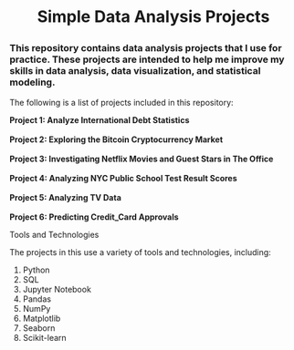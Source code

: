 # <p align = 'center'>Simple Data Analysis Projects</p>


### This repository contains data analysis projects that I use for practice. These projects are intended to help me improve my skills in data analysis, data visualization, and statistical modeling.


The following is a list of projects included in this repository:

<B>Project 1: Analyze International Debt Statistics </B>
<br>
<br>
<B>Project 2: Exploring the Bitcoin Cryptocurrency Market </B>
<br>
<br>
<B>Project 3: Investigating Netflix Movies and Guest Stars in The Office </B>
<br>
<br>
<B>Project 4: Analyzing NYC Public School Test Result Scores </B>
<br>
<br>
<B>Project 5: Analyzing TV Data </B>
<br>
<br>
<B>Project 6: Predicting Credit_Card Approvals</B>


Tools and Technologies

The projects in this use a variety of tools and technologies, including:

1) Python
2) SQL
3) Jupyter Notebook
4) Pandas
5) NumPy
6) Matplotlib
7) Seaborn
8) Scikit-learn
